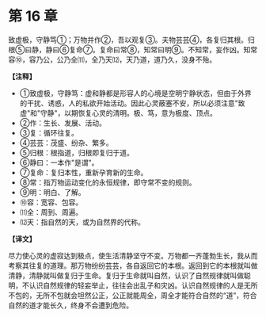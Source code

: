 # 第 16 章

致虚极，守静笃①；万物并作②，吾以观复③。夫物芸芸④，各复归其根。归根⑤曰静，静曰⑥复命⑦。复命曰常⑧，知常曰明⑨。不知常，妄作凶。知常容⑩，容乃公，公乃全⑾，全乃天⑿，天乃道，道乃久，没身不殆。

**【注释】**

- ①致虚极，守静笃：虚和静都是形容人的心境是空明宁静状态，但由于外界的干扰、诱惑，人的私欲开始活动。因此心灵蔽塞不安，所以必须注意"致虚"和"守静"，以期恢复心灵的清明。极、笃，意为极度、顶点。
- ②作：生长、发展、活动。
- ③复：循环往复。
- ④芸芸：茂盛、纷杂、繁多。
- ⑤归根：根指道，归根即复归于道。
- ⑥静曰：一本作"是谓"。
- ⑦复命：复归本性，重新孕育新的生命。
- ⑧常：指万物运动变化的永恒规律，即守常不变的规则。
- ⑨明：明白、了解。
- ⑩容：宽容、包容。
- ⑾全：周到、周遍。
- ⑿天：指自然的天，或为自然界的代称。

**【译文】**

尽力使心灵的虚寂达到极点，使生活清静坚守不变。万物都一齐蓬勃生长，我从而考察其往复的道理。那万物纷纷芸芸，各自返回它的本根。返回到它的本根就叫做清静，清静就叫做复归于生命。复归于生命就叫自然，认识了自然规律就叫做聪明，不认识自然规律的轻妄举止，往往会出乱子和灾凶。认识自然规律的人是无所不包的，无所不包就会坦然公正，公正就能周全，周全才能符合自然的“道”，符合自然的道才能长久，终身不会遭到危险。
